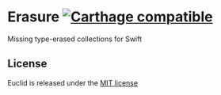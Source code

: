 # Erasure [![Carthage compatible](https://img.shields.io/badge/Carthage-compatible-4BC51D.svg?style=flat)](https://github.com/Carthage/Carthage)
Missing type-erased collections for Swift

## License
Euclid is released under the [MIT license](LICENSE)

